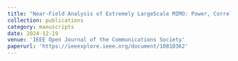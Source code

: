 ```yaml
---
title: "Near-Field Analysis of Extremely LargeScale MIMO: Power, Correlation, and User Selection"
collection: publications
category: manuscripts
date: 2024-12-19
venue: 'IEEE Open Journal of the Communications Society'
paperurl: 'https://ieeexplore.ieee.org/document/10810362'
---
```

